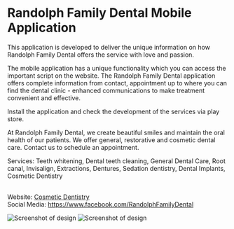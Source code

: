 Randolph Family Dental Mobile Application
====



This application is developed to deliver the unique information on how Randolph Family Dental offers the service with love and passion.

The mobile application has a unique functionality which you can access the important script on the website. The Randolph Family Dental application offers complete information from contact, appointment up to where you can find the dental clinic - enhanced communications to make treatment convenient and effective.

Install the application and check the development of the services via play store. 

At Randolph Family Dental, we create beautiful smiles and maintain the oral health of our patients. We offer general, restorative and cosmetic dental care. Contact us to schedule an appointment.

Services:
Teeth whitening, Dental teeth cleaning, General Dental Care, Root canal, Invisalign, Extractions, Dentures, Sedation dentistry, Dental Implants, Cosmetic Dentistry<br/><br/>

Website: <a href="http://www.randolphfamilydental.com">Cosmetic Dentistry</a> <br/>
Social Media: https://www.facebook.com/RandolphFamilyDental


![Screenshot of design](http://i.imgur.com/24lxQLq.png)
![Screenshot of design](http://i.imgur.com/nF80emj.png)

